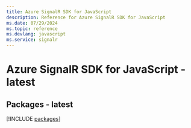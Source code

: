 ```yaml
---
title: Azure SignalR SDK for JavaScript
description: Reference for Azure SignalR SDK for JavaScript
ms.date: 07/29/2024
ms.topic: reference
ms.devlang: javascript
ms.service: signalr
---
```

# Azure SignalR SDK for JavaScript - latest
## Packages - latest
[!INCLUDE [packages](signalr-index.md)]
